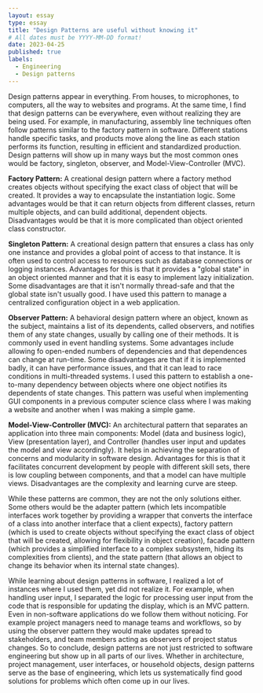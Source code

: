 ```yaml
---
layout: essay
type: essay
title: "Design Patterns are useful without knowing it"
# All dates must be YYYY-MM-DD format!
date: 2023-04-25
published: true
labels:
  - Engineering
  - Design patterns
---
```

Design patterns appear in everything. From houses, to microphones, to computers, all the way to websites and programs. At the same time, I find that design patterns can be everywhere, even without realizing they are being used. For example, in manufacturing, assembly line techniques often follow patterns similar to the factory pattern in software. Different stations handle specific tasks, and products move along the line as each station performs its function, resulting in efficient and standardized production. Design patterns will show up in many ways but the most common ones would be factory, singleton, observer, and Model-View-Controller (MVC). 

**Factory Pattern:** A creational design pattern where a factory method creates objects without specifying the exact class of object that will be created. It provides a way to encapsulate the instantiation logic. Some advantages would be that it can return objects from different classes, return multiple objects, and can build additional, dependent objects. Disadvantages would be that it is more complicated than object oriented class constructor.

**Singleton Pattern:** A creational design pattern that ensures a class has only one instance and provides a global point of access to that instance. It is often used to control access to resources such as database connections or logging instances. Advantages for this is that it provides a "global state" in an object oriented manner and that it is easy to implement lazy initialization. Some disadvantages are that it isn't normally thread-safe and that the global state isn't usually good. I have used this pattern to manage a centralized configuration object in a web application.

**Observer Pattern:** A behavioral design pattern where an object, known as the subject, maintains a list of its dependents, called observers, and notifies them of any state changes, usually by calling one of their methods. It is commonly used in event handling systems. Some advantages include allowing fo open-ended numbers of dependencies and that dependences can change at run-time. Some disadvantages are that if it is implemented badly, it can have performance issues, and that it can lead to race conditions in multi-threaded systems. I used this pattern to establish a one-to-many dependency between objects where one object notifies its dependents of state changes. This pattern was useful when implementing GUI components in a previous computer science class where I was making a website and another when I was making a simple game. 

**Model-View-Controller (MVC):** An architectural pattern that separates an application into three main components: Model (data and business logic), View (presentation layer), and Controller (handles user input and updates the model and view accordingly). It helps in achieving the separation of concerns and modularity in software design. Advantages for this is that it facilitates concurrent development by people with different skill sets, there is low coupling between components, and that a model can have multiple views. Disadvantages are the complexity and learning curve are steep. 

While these patterns are common, they are not the only solutions either. Some others would be the adapter pattern (which lets incompatible interfaces work together by providing a wrapper that converts the interface of a class into another interface that a client expects), factory pattern (which is used to create objects without specifying the exact class of object that will be created, allowing for flexibility in object creation), facade pattern (which provides a simplified interface to a complex subsystem, hiding its complexities from clients), and the state pattern (that allows an object to change its behavior when its internal state changes). 

While learning about design patterns in software, I realized a lot of instances where I used them, yet did not realize it. For example, when handling user input, I separated the logic for processing user input from the code that is responsible for updating the display, which is an MVC pattern. Even in non-software applications do we follow them without noticing. For example project managers need to manage teams and workflows, so by using the observer pattern they would make updates spread to stakeholders, and team members acting as observers of project status changes. So to conclude, design patterns are not just restricted to software engineering but show up in all parts of our lives. Whether in architecture, project management, user interfaces, or household objects, design patterns serve as the base of engineering, which lets us systematically find good solutions for problems which often come up in our lives.
